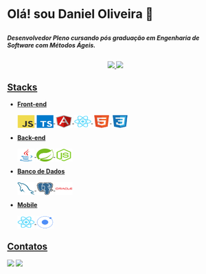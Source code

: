 ### <h1>Olá! sou Daniel Oliveira 👋</h1>

##

<div>
  <h5>Desenvolvedor Pleno cursando pós graduação em Engenharia de Software com Métodos Ágeis.</h5>
</div>  

##
<div align="center">
  <a href="https://github.com/danieloiveira">
  <img height="180em" src="https://github-readme-stats.vercel.app/api?username=danieloiveira&show_icons=true&theme=tokyonight&include_all_commits=true&count_private=true"/>
  <img height="180em" src="https://github-readme-stats.vercel.app/api/top-langs/?username=danieloiveira&layout=compact&langs_count=7&theme=tokyonight"/>
</div>
  
  ##
  <h2>Stacks</h2>
  <ul>
    <li><strong>Front-end</strong></li>
    <div style="display: inline_block"><br>
      <img align="center" alt="Dan-JS" height="30" width="40" src="https://raw.githubusercontent.com/devicons/devicon/master/icons/javascript/javascript-original.svg"> 
      <img align="center" alt="Dan-TS" height="30" width="40" src="https://raw.githubusercontent.com/devicons/devicon/master/icons/typescript/typescript-plain.svg">
      <img align="center" alt="Dan-Angular" height="30" width="40" src="https://raw.githubusercontent.com/devicons/devicon/master/icons/angularjs/angularjs-original.svg">
       <img align="center" alt="Dan-React" height="30" width="40" src="https://raw.githubusercontent.com/devicons/devicon/master/icons/react/react-original.svg">
      <img align="center" alt="Dan-HTML" height="30" width="40" src="https://raw.githubusercontent.com/devicons/devicon/master/icons/html5/html5-original.svg">
      <img align="center" alt="Dan-CSS" height="30" width="40" src="https://raw.githubusercontent.com/devicons/devicon/master/icons/css3/css3-original.svg">
    </div>
  </ul>  
  
  <ul>
    <li><strong>Back-end</strong></li>
    <div style="display: inline_block"><br>
      <img align="center" alt="Dan-Java" height="30" width="40" src="https://raw.githubusercontent.com/devicons/devicon/master/icons/java/java-original.svg">
      <img align="center" alt="Dan-Spring" height="30" width="40" src="https://raw.githubusercontent.com/devicons/devicon/master/icons/spring/spring-original.svg">
       <img align="center" alt="Dan-Spring" height="30" width="40" src="https://raw.githubusercontent.com/devicons/devicon/master/icons/nodejs/nodejs-original.svg">
    </div>
  </ul>  
  
  <ul>
    <li><strong>Banco de Dados</strong></li>
    <div style="display: inline_block"><br>
      <img align="center" alt="Dan-MySql" height="30" width="40" src="https://raw.githubusercontent.com/devicons/devicon/master/icons/mysql/mysql-original.svg"> 
      <img align="center" alt="Dan-PTSql" height="30" width="40" src="https://raw.githubusercontent.com/devicons/devicon/master/icons/postgresql/postgresql-original.svg">
      <img align="center" alt="Dan-OracleSql" height="30" width="40" src="https://raw.githubusercontent.com/devicons/devicon/master/icons/oracle/oracle-original.svg">
    </div>
  </ul> 
  
  <ul>
    <li><strong>Mobile</strong></li>
    <div style="display: inline_block"><br>
      <img align="center" alt="Dan-ReactN" height="30" width="40" src="https://raw.githubusercontent.com/devicons/devicon/master/icons/react/react-original.svg">
      <img align="center" alt="Dan-Ionic" height="30" width="40" src="https://raw.githubusercontent.com/devicons/devicon/master/icons/ionic/ionic-original.svg">
    </div>
  </ul>  
  
   
  ##
  <h2>Contatos</h2>
<div> 
  <a href = "mailto:danielcompositor1307@gmail.com"><img src="https://img.shields.io/badge/-Gmail-D14836?style=for-the-badge&logo=gmail&logoColor=white" target="_blank"></a>
  <a href="https://www.linkedin.com/in/daniel-oliveira-a201851b2/" target="_blank"><img src="https://img.shields.io/badge/-LinkedIn-%230077B5?style=for-the-badge&logo=linkedin&logoColor=white" target="_blank"></a> 
 
  
 
</div>
